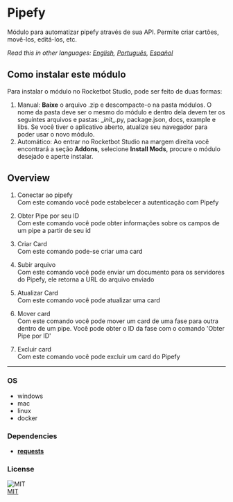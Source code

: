 



# Pipefy
  
Módulo para automatizar pipefy através de sua API. Permite criar cartões, movê-los, editá-los, etc.  

*Read this in other languages: [English](README.md), [Português](README.pr.md), [Español](README.es.md)*

## Como instalar este módulo
  
Para instalar o módulo no Rocketbot Studio, pode ser feito de duas formas:
1. Manual: __Baixe__ o arquivo .zip e descompacte-o na pasta módulos. O nome da pasta deve ser o mesmo do módulo e dentro dela devem ter os seguintes arquivos e pastas: \__init__.py, package.json, docs, example e libs. Se você tiver o aplicativo aberto, atualize seu navegador para poder usar o novo módulo.
2. Automático: Ao entrar no Rocketbot Studio na margem direita você encontrará a seção **Addons**, selecione **Install Mods**, procure o módulo desejado e aperte instalar.  


## Overview


1. Conectar ao pipefy  
Com este comando você pode estabelecer a autenticação com Pipefy

2. Obter Pipe por seu ID  
Com este comando você pode obter informações sobre os campos de um pipe a partir de seu id

3. Criar Card  
Com este comando pode-se criar uma card

4. Subir arquivo  
Com este comando você pode enviar um documento para os servidores do Pipefy, ele retorna a URL do arquivo enviado

5. Atualizar Card  
Com este comando você pode atualizar uma card

6. Mover card  
Com este comando você pode mover um card de uma fase para outra dentro de um pipe. Você pode obter o ID da fase com o comando 'Obter Pipe por ID'

7. Excluir card  
Com este comando você pode excluir um card do Pipefy  




----
### OS

- windows
- mac
- linux
- docker

### Dependencies
- [**requests**](https://pypi.org/project/requests/)
### License
  
![MIT](https://img.shields.io/github/license/instaloader/instaloader.svg)  
[MIT](https://opensource.org/license/mit)